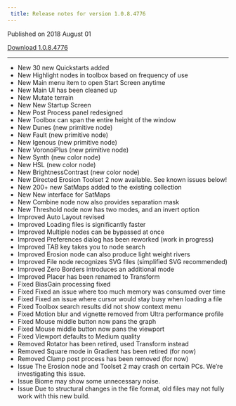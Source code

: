 ```yaml
---
 title: Release notes for version 1.0.8.4776
---
```


Published on 2018 August 01

[Download 1.0.8.4776]()

***

<ul class="changelog">
<li class="new"><span>New</span>  30 new Quickstarts added</li>
<li class="new"><span>New</span>  Highlight nodes in toolbox based on frequency of use</li>
<li class="new"><span>New</span>  Main menu item to open Start Screen anytime</li>
<li class="new"><span>New</span>  Main UI has been cleaned up</li>
<li class="new"><span>New</span>  Mutate terrain</li>
<li class="new"><span>New</span>  New Startup Screen</li>
<li class="new"><span>New</span>  Post Process panel redesigned</li>
<li class="new"><span>New</span>  Toolbox can span the entire height of the window</li>
<li class="new"><span>New</span>  Dunes (new primitive node)</li>
<li class="new"><span>New</span>  Fault (new primitive node)</li>
<li class="new"><span>New</span>  Igenous (new primitive node)</li>
<li class="new"><span>New</span>  VoronoiPlus (new primitive node)</li>
<li class="new"><span>New</span>  Synth (new color node)</li>
<li class="new"><span>New</span>  HSL (new color node)</li>
<li class="new"><span>New</span>  BrightnessContrast (new color node)</li>
<li class="new"><span>New</span>  Directed Erosion Toolset 2 now available. See known issues below!</li>
<li class="new"><span>New</span>  200+ new SatMaps added to the existing collection</li>
<li class="new"><span>New</span>  New interface for SatMaps</li>
<li class="new"><span>New</span>  Combine node now also provides separation mask</li>
<li class="new"><span>New</span>  Threshold node now has two modes, and an invert option</li>
<li class="improved"><span>Improved</span>  Auto Layout revised</li>
<li class="improved"><span>Improved</span>  Loading files is significantly faster</li>
<li class="improved"><span>Improved</span>  Multiple nodes can be bypassed at once</li>
<li class="improved"><span>Improved</span>  Preferences dialog has been reworked (work in progress)</li>
<li class="improved"><span>Improved</span>  TAB key takes you to node search</li>
<li class="improved"><span>Improved</span>  Erosion node can also produce light weight rivers</li>
<li class="improved"><span>Improved</span>  File node recognizes SVG files (simplified SVG recommended)</li>
<li class="improved"><span>Improved</span>  Zero Borders introduces an additional mode</li>
<li class="improved"><span>Improved</span>  Placer has been renamed to Transform</li>
<li class="fixed"><span>Fixed</span>  BiasGain processing fixed</li>
<li class="fixed"><span>Fixed</span>  Fixed an issue where too much memory was consumed over time</li>
<li class="fixed"><span>Fixed</span>  Fixed an issue where cursor would stay busy when loading a file</li>
<li class="fixed"><span>Fixed</span>  Toolbox search results did not show context menu</li>
<li class="fixed"><span>Fixed</span>  Motion blur and vignette removed from Ultra performance profile</li>
<li class="fixed"><span>Fixed</span>  Mouse middle button now pans the graph</li>
<li class="fixed"><span>Fixed</span>  Mouse middle button now pans the viewport</li>
<li class="fixed"><span>Fixed</span>  Viewport defaults to Medium quality</li>
<li class="removed"><span>Removed</span>  Rotator has been retired, used Transform instead</li>
<li class="removed"><span>Removed</span>  Square mode in Gradient has been retired (for now)</li>
<li class="removed"><span>Removed</span>  Clamp post process has been removed (for now)</li>
<li class="issue"><span>Issue</span>  The Erosion node and Toolset 2 may crash on certain PCs. We’re investigating this issue.</li>
<li class="issue"><span>Issue</span>  Biome may show some unnecessary noise.</li>
<li class="issue"><span>Issue</span>  Due to structural changes in the file format, old files may not fully work with this new build.</li>
</ul>
